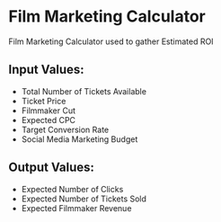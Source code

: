 # Film Marketing Calculator
Film Marketing Calculator used to gather Estimated ROI

## Input Values:
- Total Number of Tickets Available
- Ticket Price
- Filmmaker Cut
- Expected CPC
- Target Conversion Rate
- Social Media Marketing Budget

## Output Values:
- Expected Number of Clicks
- Expected Number of Tickets Sold
- Expected Filmmaker Revenue





